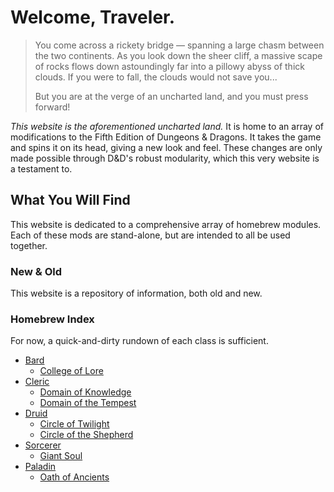 # Welcome, Traveler.
> You come across a rickety bridge — spanning a large chasm between the two continents. As you look down the sheer cliff, a massive scape of rocks flows down astoundingly far into a pillowy abyss of thick clouds. If you were to fall, the clouds would not save you...
>
> But you are at the verge of an uncharted land, and you must press forward!

*This website is the aforementioned uncharted land.* It is home to an array of modifications to the Fifth Edition of Dungeons & Dragons. It takes the game and spins it on its head, giving a new look and feel. These changes are only made possible through D&D's robust modularity, which this very website is a testament to.

## What You Will Find
This website is dedicated to a comprehensive array of homebrew modules. Each of these mods are stand-alone, but are intended to all be used together.

### New & Old
This website is a repository of information, both old and new.

### Homebrew Index
For now, a quick-and-dirty rundown of each class is sufficient.

- [Bard](./homebrew/classes/bard)
	- [College of Lore](./homebrew/classes/bard/lore)
- [Cleric](./homebrew/classes/cleric)
	- [Domain of Knowledge](./homebrew/classes/cleric/knowledge)
	- [Domain of the Tempest](./homebrew/classes/cleric/tempest)
- [Druid](./homebrew/classes/druid)
	- [Circle of Twilight](./homebrew/classes/druid/twilight)
	- [Circle of the Shepherd](./homebrew/classes/druid/shepherd)
- [Sorcerer](./homebrew/classes/sorcerer)
	- [Giant Soul](./homebrew/classes/sorcerer/giant-soul)
- [Paladin](./homebrew/classes/paladin)
	- [Oath of Ancients](./homebrew/classes/ancients)